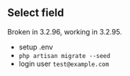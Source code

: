 ## Select field

Broken in 3.2.96, working in 3.2.95.

- setup .env
- `php artisan migrate --seed`
- login user `test@example.com`

